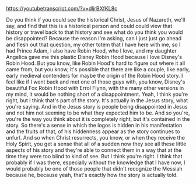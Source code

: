 https://youtubetranscript.com/?v=dljrBXfKL8c

 Do you think if you could see the historical Christ, Jesus of Nazareth, we'll say, and find that this is a historical person and could could view that history or travel back to that history and see what do you think you would be disappointed? Because the reason I'm asking, can I just just go ahead and flesh out that question, my other totem that I have here with me, so I had Prince Adam, I also have Robin Hood, who I love, and my daughter Angelica gave me this plastic Disney Robin Hood because I love Disney's Robin Hood. But you know, like Robin Hood's hard to figure out where it all came from, but you know, it's possible that there are like a couple, like early, early medieval contenders for maybe the origin of the Robin Hood story. I feel like if I went back and met one of those guys with, you know, Disney's beautiful Fox Robin Hood with Errol Flynn, with the many other versions in my mind, it would be nothing short of a disappointment. Yeah, I think you're right, but I think that's part of the story. It's actually in the Jesus story, what you're saying. And in the Jesus story is people being disappointed in Jesus and not him not seeming to be what they expected him to be. And so you're, you're the way you think about it is completely right, but it's contained in the story. So there's a sense in which the logos is hidden in his manifestation and the fruits of that, of his hiddenness appear as the story continues to unfurl. And so when Christ resurrects, you know, or when they receive the Holy Spirit, you get a sense that all of a sudden now they see all these little aspects of his story and they're able to connect them in a way that at the time they were too blind to kind of see. But I think you're right. I think that probably if I was there, especially without the knowledge that I have now, I would probably be one of those people that didn't recognize the Messiah because he, because yeah, that's exactly how the story is actually told.